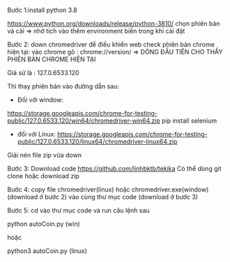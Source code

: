 Bước 1:install python 3.8

https://www.python.org/downloads/release/python-3810/
chọn phiên bản và cài
=> nhớ tích vào thêm environment biến trong khi cài đặt


Bước 2: down chromedriver để điều khiển web
check phiên bản chrome hiện tại:
vào chrome gõ : chrome://version/ => DÒNG ĐẦU TIÊN CHO THẤY PHIÊN BẢN CHROME HIỆN TẠI

Giả sử là : 127.0.6533.120

Thì thay phiên bản vào đường dẫn sau:

- Đối với window:

https://storage.googleapis.com/chrome-for-testing-public/127.0.6533.120/win64/chromedriver-win64.zip
pip install selenium

- đối với Linux:
https://storage.googleapis.com/chrome-for-testing-public/127.0.6533.120/linux64/chromedriver-linux64.zip


Giải nén file zip vừa down

Bước 3: Download code
https://github.com/linhbktb/tekika 
Có thể dùng git clone hoặc download zip

Bước 4: copy file chromedriver(linux) hoặc chromedriver.exe(window) (download ở bước 2) vào cùng thư mục code (download ở bước 3)

Bước 5: cd vào thư mục code và run câu lệnh sau

python autoCoin.py (win)

hoặc

python3 autoCoin.py (linux)
